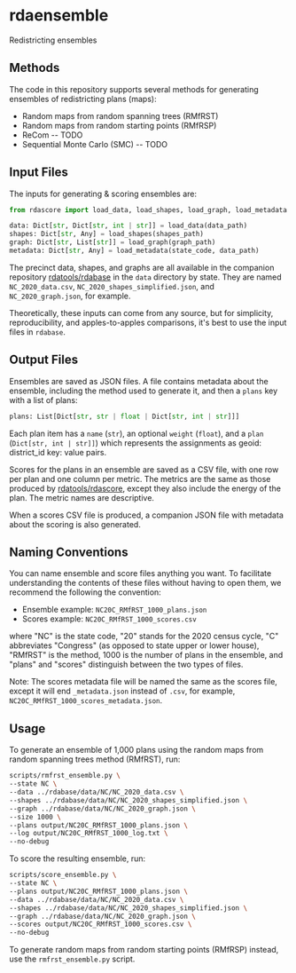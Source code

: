 # rdaensemble

Redistricting ensembles

## Methods

The code in this repository supports several methods for generating ensembles of redistricting plans (maps):

- Random maps from random spanning trees (RMfRST)
- Random maps from random starting points (RMfRSP)
- ReCom -- TODO
- Sequential Monte Carlo (SMC) -- TODO

## Input Files

The inputs for generating &amp; scoring ensembles are:

```python
from rdascore import load_data, load_shapes, load_graph, load_metadata

data: Dict[str, Dict[str, int | str]] = load_data(data_path)
shapes: Dict[str, Any] = load_shapes(shapes_path)
graph: Dict[str, List[str]] = load_graph(graph_path)
metadata: Dict[str, Any] = load_metadata(state_code, data_path)
```

The precinct data, shapes, and graphs are all available in the companion repository
[rdatools/rdabase](https://github.com/rdatools/rdabase)
in the `data` directory by state.
They are named `NC_2020_data.csv`, `NC_2020_shapes_simplified.json`, and `NC_2020_graph.json`,
for example.

Theoretically, these inputs can come from any source, but for simplicity, reproducibility, and apples-to-apples comparisons,
it's best to use the input files in `rdabase`.
  
## Output Files

Ensembles are saved as JSON files.
A file contains metadata about the ensemble, including the method used to generate it,
and then a `plans` key with a list of plans:

```python
plans: List[Dict[str, str | float | Dict[str, int | str]]]
```

Each plan item has a `name` (`str`), an optional `weight` (`float`), and a
`plan` (`Dict[str, int | str]]`) which represents the assignments as 
geoid: district_id key: value pairs.

Scores for the plans in an ensemble are saved as a CSV file,
with one row per plan and one column per metric.
The metrics are the same as those produced by 
[rdatools/rdascore](https://github.com/rdatools/rdascore),
except they also include the energy of the plan.
The metric names are descriptive.

When a scores CSV file is produced, a companion JSON file with metadata about the scoring is also generated.

## Naming Conventions

You can name ensemble and score files anything you want.
To facilitate understanding the contents of these files without having to open them, 
we recommend the following the convention:

- Ensemble example: `NC20C_RMfRST_1000_plans.json`
- Scores example: `NC20C_RMfRST_1000_scores.csv`

where "NC" is the state code, "20" stands for the 2020 census cycle, 
"C" abbreviates "Congress" (as opposed to state upper or lower house), 
"RMfRST" is the method, 1000 is the number of plans in the ensemble, and 
"plans" and "scores" distinguish between the two types of files.

Note: The scores metadata file will be named the same as the scores file,
except it will end `_metadata.json` instead of `.csv`, 
for example, `NC20C_RMfRST_1000_scores_metadata.json`.

## Usage

To generate an ensemble of 1,000 plans using the random maps from random spanning trees method (RMfRST), run:

```bash
scripts/rmfrst_ensemble.py \
--state NC \
--data ../rdabase/data/NC/NC_2020_data.csv \
--shapes ../rdabase/data/NC/NC_2020_shapes_simplified.json \
--graph ../rdabase/data/NC/NC_2020_graph.json \
--size 1000 \
--plans output/NC20C_RMfRST_1000_plans.json \
--log output/NC20C_RMfRST_1000_log.txt \
--no-debug
```

To score the resulting ensemble, run:

```bash
scripts/score_ensemble.py \
--state NC \
--plans output/NC20C_RMfRST_1000_plans.json \
--data ../rdabase/data/NC/NC_2020_data.csv \
--shapes ../rdabase/data/NC/NC_2020_shapes_simplified.json \
--graph ../rdabase/data/NC/NC_2020_graph.json \
--scores output/NC20C_RMfRST_1000_scores.csv \
--no-debug
```

To generate random maps from random starting points (RMfRSP) instead, use the `rmfrst_ensemble.py` script.